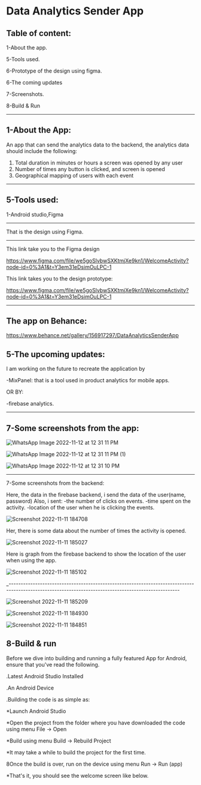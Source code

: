 # Data Analytics Sender App

Table of content:
-------------------------------

1-About the app.

5-Tools used.

6-Prototype of the design using figma.

6-The coming updates

7-Screenshots.

8-Build & Run

--------------------------------------------------------------------------------------------

1-About the App:
----------------------------------
 An app that can send the analytics data to the backend, the analytics data should include the following:

1. Total duration in minutes or hours a screen was opened by any user
2. Number of times any button is clicked, and screen is opened
3. Geographical mapping of users with each event

----------------------------------------------------------------------------------------------


5-Tools used:
---------------------
1-Android studio,Figma 

----------------------------------------------------------------------------------------------------


That is the design using Figma.

------------------------------------

This link take you to the Figma design

https://www.figma.com/file/we5goSlvbwSXKtmjXe9kn1/WelcomeActivity?node-id=0%3A1&t=Y3em31eDsimOuLPC-1


This link takes you to the design prototype:

https://www.figma.com/file/we5goSlvbwSXKtmjXe9kn1/WelcomeActivity?node-id=0%3A1&t=Y3em31eDsimOuLPC-1

-----------------------------------------------------------------------------------------------------

The app on Behance:
-------------------------------

https://www.behance.net/gallery/156917297/DataAnalyticsSenderApp


5-The upcoming updates:
---------------------

I am working on the future to recreate the application by 

-MixPanel: that is  a tool used in product analytics for mobile apps.

OR BY:

-firebase analytics.

----------------------------------------------------------------------------------------------------


7-Some screenshots from the app:
-----------------------------------

![WhatsApp Image 2022-11-12 at 12 31 11 PM](https://user-images.githubusercontent.com/59229510/201470117-ffbde15c-4c30-47de-83ed-46385ea0a5ae.jpeg)


![WhatsApp Image 2022-11-12 at 12 31 11 PM (1)](https://user-images.githubusercontent.com/59229510/201470134-8f61a801-0a23-4366-8532-20d3edea0e60.jpeg)


![WhatsApp Image 2022-11-12 at 12 31 10 PM](https://user-images.githubusercontent.com/59229510/201470141-ec482757-78cf-48d1-8fe2-7240e40adc24.jpeg)

---------------------------------------------------------------------------------------------------------


7-Some screenshots from the backend:

Here, the data in the firebase backend, i send the data of the user(name, password)
Also, i sent:
-the number of clicks on events.
-time spent on the activity.
-location of the user when he is clicking the events.


![Screenshot 2022-11-11 184708](https://user-images.githubusercontent.com/59229510/201470386-9dc3b1fa-ff26-4de3-8c57-9a15749d7524.jpg)


Her, there is some data about the number of times the activity is opened.

![Screenshot 2022-11-11 185027](https://user-images.githubusercontent.com/59229510/201470494-edb630f7-68ea-4708-99a0-a43fdec2f4ac.jpg)


Here is graph from the firebase backend to show the location of the user when using the app.

![Screenshot 2022-11-11 185102](https://user-images.githubusercontent.com/59229510/201470557-d1138b48-bb78-48f1-ac75-b401e6cce134.jpg)

_-----------------------------------------------------------------------------------------------------------------------------------------------------

![Screenshot 2022-11-11 185209](https://user-images.githubusercontent.com/59229510/201470582-27db050c-90bf-4937-a6f2-7e6dd6b09153.jpg)


![Screenshot 2022-11-11 184930](https://user-images.githubusercontent.com/59229510/201470599-4ee4b9f8-19d5-4938-a2b4-c27c4e4178aa.jpg)


![Screenshot 2022-11-11 184851](https://user-images.githubusercontent.com/59229510/201470617-dd7f6188-f4fc-4462-9585-0855527553ee.jpg)



8-Build & run
------------------------------------

Before we dive into building and running a fully featured App for Android, ensure that you've read the following.

.Latest Android Studio Installed

.An Android Device

.Building the code is as simple as:



*Launch Android Studio

*Open the project from the folder where you have downloaded the code using menu File -> Open

*Build using menu Build -> Rebuild Project

*It may take a while to build the project for the first time.

8Once the build is over, run on the device using menu Run -> Run (app)

*That's it, you should see the welcome screen like below.
